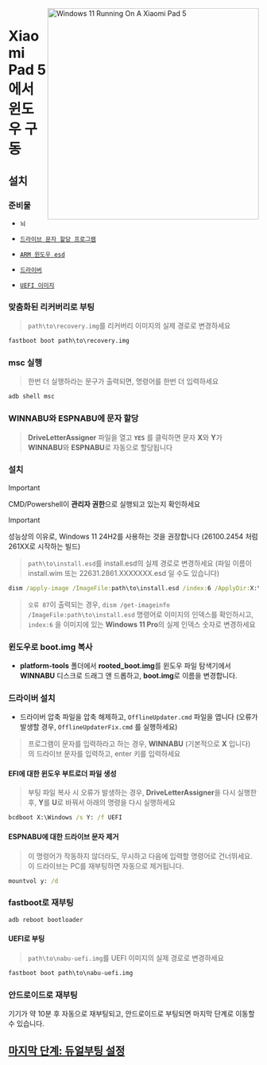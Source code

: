 <img align="right" src="https://raw.githubusercontent.com/erdilS/Port-Windows-11-Xiaomi-Pad-5/main/nabu.png" width="425" alt="Windows 11 Running On A Xiaomi Pad 5">

# Xiaomi Pad 5 에서 윈도우 구동

## 설치

### 준비물
- ```뇌```

- [```드라이브 문자 할당 프로그램```](https://github.com/Misha803/My-Scripts/releases/tag/DriveLetterAssigner)
  
- [```ARM 윈도우 esd```](https://arkt-7.github.io/woawin/)
    
- [```드라이버```](https://github.com/erdilS/Port-Windows-11-Xiaomi-Pad-5/releases/tag/Drivers)

- [```UEFI 이미지```](https://github.com/erdilS/Port-Windows-11-Xiaomi-Pad-5/releases/tag/UEFI)

### 맞춤화된 리커버리로 부팅
> `path\to\recovery.img`를 리커버리 이미지의 실제 경로로 변경하세요
```cmd
fastboot boot path\to\recovery.img
```

### msc 실행
> 한번 더 실행하라는 문구가 출력되면, 명령어를 한번 더 입력하세요
```cmd
adb shell msc
```

### WINNABU와 ESPNABU에 문자 할당
> **DriveLetterAssigner** 파일을 열고 **`YES`** 를 클릭하면 문자 **X**와 **Y**가 **WINNABU**와 **ESPNABU**로 자동으로 할당됩니다

### 설치
> [!Important]
> CMD/Powershell이 **관리자 권한**으로 실행되고 있는지 확인하세요

> [!Important]
> 성능상의 이유로, Windows 11 24H2를 사용하는 것을 권장합니다 (26100.2454 처럼 261XX로 시작하는 빌드)

> `path\to\install.esd`를 install.esd의 실제 경로로 변경하세요 (파일 이름이 install.wim 또는 22631.2861.XXXXXXX.esd 일 수도 있습니다)

```cmd
dism /apply-image /ImageFile:path\to\install.esd /index:6 /ApplyDir:X:\
```

> `오류 87`이 출력되는 경우, `dism /get-imageinfo /ImageFile:path\to\install.esd` 명령어로 이미지의 인덱스를 확인하시고, `index:6` 을 이미지에 있는 **Windows 11 Pro**의 실제 인덱스 숫자로 변경하세요

### 윈도우로 boot.img 복사
- **platform-tools** 폴더에서 **rooted_boot.img**를 윈도우 파일 탐색기에서 **WINNABU** 디스크로 드래그 앤 드롭하고, **boot.img**로 이름을 변경합니다.

### 드라이버 설치
- 드라이버 압축 파일을 압축 해제하고, `OfflineUpdater.cmd` 파일을 엽니다 (오류가 발생할 경우, `OfflineUpdaterFix.cmd` 를 실행하세요)

> 프로그램이 문자를 입력하라고 하는 경우, **WINNABU** (기본적으로 **X** 입니다) 의 드라이브 문자를 입력하고, enter 키를 입력하세요

#### EFI에 대한 윈도우 부트로더 파일 생성
> 부팅 파일 복사 시 오류가 발생하는 경우, **DriveLetterAssigner**을 다시 실행한 후, **Y**를 **U**로 바꿔서 아래의 명령을 다시 실행하세요
```cmd
bcdboot X:\Windows /s Y: /f UEFI
```

#### ESPNABU에 대한 드라이브 문자 제거
> 이 명령어가 작동하지 않더라도, 무시하고 다음에 입력할 명령어로 건너뛰세요. 이 드라이브는 PC를 재부팅하면 자동으로 제거됩니다.
```cmd
mountvol y: /d
```

### fastboot로 재부팅
```cmd
adb reboot bootloader
```

#### UEFI로 부팅
> `path\to\nabu-uefi.img`를 UEFI 이미지의 실제 경로로 변경하세요
```cmd
fastboot boot path\to\nabu-uefi.img
```

### 안드로이드로 재부팅
기기가 약 10분 후 자동으로 재부팅되고, 안드로이드로 부팅되면 마지막 단계로 이동할 수 있습니다.

## [마지막 단계: 듀얼부팅 설정](/guide/Korean/dualboot-selection-ko.md)
